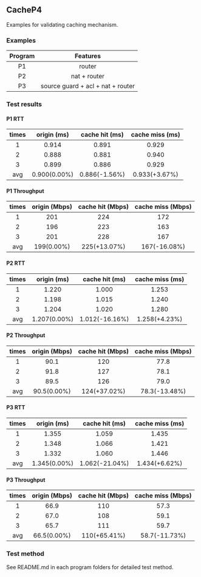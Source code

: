 ## CacheP4

Examples for validating caching mechanism.


### Examples
| Program | Features |
| :---: | :---: |
| P1  | router |
| P2  | nat + router |
| P3  | source guard + acl + nat + router |

### Test results

#### P1 RTT
| times | origin (ms) | cache hit (ms) | cache miss (ms) |
| :---: | :---: | :---: | :----: |
| 1 | 0.914 | 0.891 | 0.929 |
| 2 | 0.888 | 0.881 | 0.940 |
| 3 | 0.899 | 0.886 | 0.929 |
| avg | 0.900(0.00%) | 0.886(-1.56%) | 0.933(+3.67%) |


#### P1 Throughput
| times | origin (Mbps) | cache hit (Mbps) | cache miss (Mbps) |
| :---: | :---: | :---: | :----: |
| 1 | 201 | 224 | 172 |
| 2 | 196 | 223 | 163 |
| 3 | 201 | 228 | 167 |
| avg | 199(0.00%) | 225(+13.07%) | 167(-16.08%) |

#### P2 RTT
| times | origin (ms) | cache hit (ms) | cache miss (ms) |
| :---: | :---: | :---: | :----: |
| 1 | 1.220 | 1.000 | 1.253 |
| 2 | 1.198 | 1.015 | 1.240 |
| 3 | 1.204 | 1.020 | 1.280 |
| avg | 1.207(0.00%) | 1.012(-16.16%) | 1.258(+4.23%) |

#### P2 Throughput
| times | origin (Mbps) | cache hit (Mbps) | cache miss (Mbps) |
| :---: | :---: | :---: | :----: |
| 1 | 90.1 | 120 | 77.8 |
| 2 | 91.8 | 127 | 78.1 |
| 3 | 89.5 | 126 | 79.0 |
| avg | 90.5(0.00%) | 124(+37.02%) | 78.3(-13.48%) |

#### P3 RTT
| times | origin (ms) | cache hit (ms) | cache miss (ms) |
| :---: | :---: | :---: | :----: |
| 1 | 1.355 | 1.059 | 1.435 |
| 2 | 1.348 | 1.066 | 1.421 |
| 3 | 1.332 | 1.060 | 1.446 |
| avg | 1.345(0.00%) | 1.062(-21.04%) | 1.434(+6.62%) |

#### P3 Throughput
| times | origin (Mbps) | cache hit (Mbps) | cache miss (Mbps) |
| :---: | :---: | :---: | :----: |
| 1 | 66.9 | 110 | 57.3 |
| 2 | 67.0 | 108 | 59.1 |
| 3 | 65.7 | 111 | 59.7 |
| avg | 66.5(0.00%) | 110(+65.41%) | 58.7(-11.73%) |

### Test method

See README.md in each program folders for detailed test method.

